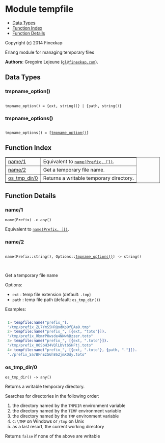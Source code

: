 

# Module tempfile #
* [Data Types](#types)
* [Function Index](#index)
* [Function Details](#functions)

Copyright (c) 2014 Finexkap

Erlang module for managing temporary files

__Authors:__ Gregoire Lejeune ([`gl@finexkap.com`](mailto:gl@finexkap.com)).

<a name="types"></a>

## Data Types ##




### <a name="type-tmpname_option">tmpname_option()</a> ###



<pre><code>
tmpname_option() = {ext, string()} | {path, string()}
</code></pre>





### <a name="type-tmpname_options">tmpname_options()</a> ###



<pre><code>
tmpname_options() = [<a href="#type-tmpname_option">tmpname_option()</a>]
</code></pre>


<a name="index"></a>

## Function Index ##


<table width="100%" border="1" cellspacing="0" cellpadding="2" summary="function index"><tr><td valign="top"><a href="#name-1">name/1</a></td><td>Equivalent to <a href="#name-2"><tt>name(Prefix, [])</tt></a>.</td></tr><tr><td valign="top"><a href="#name-2">name/2</a></td><td> 
Get a temporary file name.</td></tr><tr><td valign="top"><a href="#os_tmp_dir-0">os_tmp_dir/0</a></td><td> 
Returns a writable temporary directory.</td></tr></table>


<a name="functions"></a>

## Function Details ##

<a name="name-1"></a>

### name/1 ###

`name(Prefix) -> any()`

Equivalent to [`name(Prefix, [])`](#name-2).
<a name="name-2"></a>

### name/2 ###


<pre><code>
name(Prefix::string(), Options::<a href="#type-tmpname_options">tmpname_options()</a>) -&gt; string()
</code></pre>
<br />


 
Get a temporary file name



Options:



* `ext` : temp file extension (default: `.tmp`)
* `path` : temp file path (default: `os_tmp_dir()`)



Examples:



```erlang

 1> tempfile:name("prefix_").
 "/tmp/prefix_ZL7YmS5HRQodKpOfEAaO.tmp"
 2> tempfile:name("prefix_", [{ext, "toto"}]).
 "/tmp/prefix_RbmrP0wsde4NNwhBzzer.toto"
 3> tempfile:name("prefix_", [{ext, ".toto"}]).
 "/tmp/prefix_0OSbH34VQlLbVtbSHFtj.toto"
 4> tempfile:name("prefix_", [{ext, ".toto"}, {path, "."}]).
 "./prefix_Sa7BFnEzS6h862jmXQdy.toto"
```

<a name="os_tmp_dir-0"></a>

### os_tmp_dir/0 ###

`os_tmp_dir() -> any()`


 
Returns a writable temporary directory.



Searches for directories in the following order:



1. the directory named by the `TMPDIR` environment variable
2. the directory named by the `TEMP` environment variable
3. the directory named by the `TMP` environment variable
4. `C:\TMP` on Windows or `/tmp` on Unix 
5. as a last resort, the current working directory


Returns `false` if none of the above are writable
